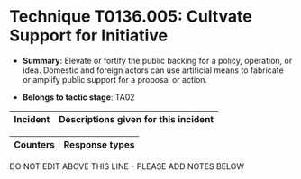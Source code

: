 # Technique T0136.005: Cultvate Support for Initiative

* **Summary**: Elevate or fortify the public backing for a policy, operation, or idea. Domestic and foreign actors can use artificial means to fabricate or amplify public support for a proposal or action.   

* **Belongs to tactic stage**: TA02


| Incident | Descriptions given for this incident |
| -------- | -------------------- |



| Counters | Response types |
| -------- | -------------- |


DO NOT EDIT ABOVE THIS LINE - PLEASE ADD NOTES BELOW